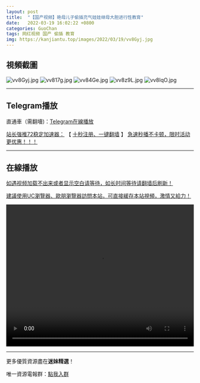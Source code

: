 ```yaml
---
layout: post
title:  "【国产视频】艳母儿子偷插充气娃娃继母大胆进行性教育"
date:   2022-03-19 16:02:22 +0800
categories: GuoChan
tags: 网红视频 国产 偷插 教育
img: https://kanjiantu.top/images/2022/03/19/vv8Gyj.jpg
---
```



## 視頻截圖

![vv8Gyj.jpg](https://kanjiantu.top/images/2022/03/19/vv8Gyj.jpg)
![vv817g.jpg](https://kanjiantu.top/images/2022/03/19/vv817g.jpg)
![vv84Ge.jpg](https://kanjiantu.top/images/2022/03/19/vv84Ge.jpg)
![vv8z9L.jpg](https://kanjiantu.top/images/2022/03/19/vv8z9L.jpg)
![vv8lqO.jpg](https://kanjiantu.top/images/2022/03/19/vv8lqO.jpg)

* * *
## Telegram播放

直通車（需翻墻)：[Telegram在線播放](https://t.me/mimeijingxuan/239)

<u>站长强推72稳定加速器：</u> 【 [十秒注册、一键翻墙](https://www.mimei.blog/skip/vpn.html) 】
<u>  急速秒播不卡顿，限时活动更优惠！！！</u>
* * *
## 在線播放
<u>如遇视频加载不出来或者显示空白请等待，如长时间等待请翻墙后刷新！</u>

<u>建議使用UC瀏覽器、歐朋瀏覽器訪問本站，可直接緩存本站視頻，激情又給力！</u>
<center><video src="https://cdn.publer.io/uploads/videos/624709f7db279732fb55c12a/c1b75e9218933de220520f586ee994ed.mp4" width="100%" height="380px" controls="controls"></video></center>

* * *
更多優質資源盡在**迷妹精選**！

唯一資源電報群：[點我入群](https://t.me/mimeijingxuan)


